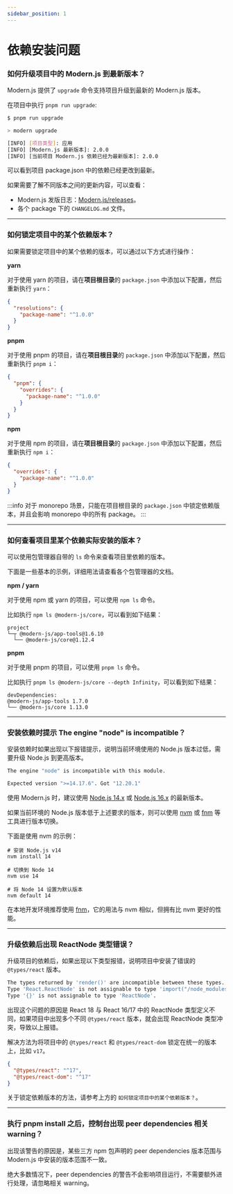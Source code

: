```yaml
---
sidebar_position: 1
---
```


# 依赖安装问题

### 如何升级项目中的 Modern.js 到最新版本？

Modern.js 提供了 `upgrade` 命令支持项目升级到最新的 Modern.js 版本。

在项目中执行 `pnpm run upgrade`:

```bash
$ pnpm run upgrade

> modern upgrade

[INFO] [项目类型]: 应用
[INFO] [Modern.js 最新版本]: 2.0.0
[INFO] [当前项目 Modern.js 依赖已经为最新版本]: 2.0.0
```

可以看到项目 package.json 中的依赖已经更改到最新。

如果需要了解不同版本之间的更新内容，可以查看：

- Modern.js 发版日志：[Modern.js/releases](https://github.com/modern-js-dev/modern.js/releases)。
- 各个 package 下的 `CHANGELOG.md` 文件。

---

### 如何锁定项目中的某个依赖版本？

如果需要锁定项目中的某个依赖的版本，可以通过以下方式进行操作：

**yarn**

对于使用 yarn 的项目，请在**项目根目录**的 `package.json` 中添加以下配置，然后重新执行 `yarn`：

```json
{
  "resolutions": {
    "package-name": "^1.0.0"
  }
}
```

**pnpm**

对于使用 pnpm 的项目，请在**项目根目录**的 `package.json` 中添加以下配置，然后重新执行 `pnpm i`：

```json
{
  "pnpm": {
    "overrides": {
      "package-name": "^1.0.0"
    }
  }
}
```

**npm**

对于使用 npm 的项目，请在**项目根目录**的 `package.json` 中添加以下配置，然后重新执行 `npm i`：

```json
{
  "overrides": {
    "package-name": "^1.0.0"
  }
}
```

:::info
对于 monorepo 场景，只能在项目根目录的 `package.json` 中锁定依赖版本，并且会影响 monorepo 中的所有 package。
:::

---

### 如何查看项目里某个依赖实际安装的版本？

可以使用包管理器自带的 `ls` 命令来查看项目里依赖的版本。

下面是一些基本的示例，详细用法请查看各个包管理器的文档。

**npm / yarn**

对于使用 npm 或 yarn 的项目，可以使用 `npm ls` 命令。

比如执行 `npm ls @modern-js/core`，可以看到如下结果：

```
project
└─┬ @modern-js/app-tools@1.6.10
  └── @modern-js/core@1.12.4
```

**pnpm**

对于使用 pnpm 的项目，可以使用 `pnpm ls` 命令。

比如执行 `pnpm ls @modern-js/core --depth Infinity`，可以看到如下结果：

```
devDependencies:
@modern-js/app-tools 1.7.0
└── @modern-js/core 1.13.0
```

---

### 安装依赖时提示 The engine "node" is incompatible？

安装依赖时如果出现以下报错提示，说明当前环境使用的 Node.js 版本过低，需要升级 Node.js 到更高版本。

```bash
The engine "node" is incompatible with this module.

Expected version ">=14.17.6". Got "12.20.1"
```

使用 Modern.js 时，建议使用 [Node.js 14.x](https://nodejs.org/download/release/latest-v14.x/) 或 [Node.js 16.x](https://nodejs.org/download/release/latest-v16.x/) 的最新版本。

如果当前环境的 Node.js 版本低于上述要求的版本，则可以使用 [nvm](https://github.com/nvm-sh/nvm) 或 [fnm](https://github.com/Schniz/fnm) 等工具进行版本切换。

下面是使用 nvm 的示例：

```
# 安装 Node.js v14
nvm install 14

# 切换到 Node 14
nvm use 14

# 将 Node 14 设置为默认版本
nvm default 14
```

在本地开发环境推荐使用 [fnm](https://github.com/Schniz/fnm)，它的用法与 nvm 相似，但拥有比 nvm 更好的性能。

---

### 升级依赖后出现 ReactNode 类型错误？

升级项目的依赖后，如果出现以下类型报错，说明项目中安装了错误的 `@types/react` 版本。

```bash
The types returned by 'render()' are incompatible between these types.
Type 'React.ReactNode' is not assignable to type 'import("/node_modules/@types/react/index").ReactNode'.
Type '{}' is not assignable to type 'ReactNode'.
```

出现这个问题的原因是 React 18 与 React 16/17 中的 ReactNode 类型定义不同，如果项目中出现多个不同 `@types/react` 版本，就会出现 ReactNode 类型冲突，导致以上报错。

解决方法为将项目中的 `@types/react` 和 `@types/react-dom` 锁定在统一的版本上，比如 `v17`。

```json
{
  "@types/react": "^17",
  "@types/react-dom": "^17"
}
```

关于锁定依赖版本的方法，请参考上方的 `如何锁定项目中的某个依赖版本？`。

---

### 执行 pnpm install 之后，控制台出现 peer dependencies 相关 warning？

出现该警告的原因是，某些三方 npm 包声明的 peer dependencies 版本范围与 Modern.js 中安装的版本范围不一致。

绝大多数情况下，peer dependencies 的警告不会影响项目运行，不需要额外进行处理，请忽略相关 warning。
